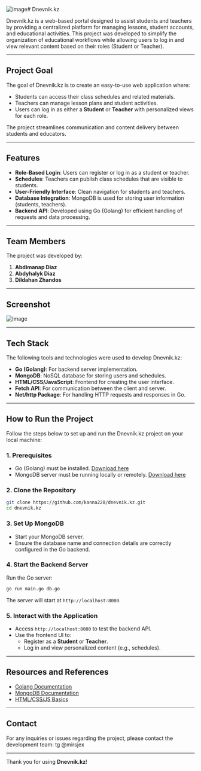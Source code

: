 ![image](https://github.com/user-attachments/assets/cf05a94d-9efb-426e-a6b3-41cd4836aa1e)# Dnevnik.kz

Dnevnik.kz is a web-based portal designed to assist students and teachers by providing a centralized platform for managing lessons, student accounts, and educational activities. This project was developed to simplify the organization of educational workflows while allowing users to log in and view relevant content based on their roles (Student or Teacher).

---

## Project Goal
The goal of Dnevnik.kz is to create an easy-to-use web application where:
- Students can access their class schedules and related materials.
- Teachers can manage lesson plans and student activities.
- Users can log in as either a **Student** or **Teacher** with personalized views for each role.

The project streamlines communication and content delivery between students and educators.

---

## Features
- **Role-Based Login**: Users can register or log in as a student or teacher.
- **Schedules**: Teachers can publish class schedules that are visible to students.
- **User-Friendly Interface**: Clean navigation for students and teachers.
- **Database Integration**: MongoDB is used for storing user information (students, teachers).
- **Backend API**: Developed using Go (Golang) for efficient handling of requests and data processing.

---

## Team Members
The project was developed by:
1. **Abdimanap Diaz**
2. **Abdyhalyk Diaz**
3. **Dildahan Zhandos**

---

## Screenshot
![image](https://github.com/user-attachments/assets/e6b8d9ba-4cec-496b-8bc1-bb5908b855ab)

---

## Tech Stack
The following tools and technologies were used to develop Dnevnik.kz:
- **Go (Golang)**: For backend server implementation.
- **MongoDB**: NoSQL database for storing users and schedules.
- **HTML/CSS/JavaScript**: Frontend for creating the user interface.
- **Fetch API**: For communication between the client and server.
- **Net/http Package**: For handling HTTP requests and responses in Go.

---

## How to Run the Project
Follow the steps below to set up and run the Dnevnik.kz project on your local machine:

### 1. Prerequisites
- Go (Golang) must be installed. [Download here](https://go.dev/dl/)
- MongoDB server must be running locally or remotely. [Download here](https://www.mongodb.com/try/download/community)

### 2. Clone the Repository
```bash
git clone https://github.com/kanna228/dnevnik.kz.git
cd dnevnik.kz
```

### 3. Set Up MongoDB
- Start your MongoDB server.
- Ensure the database name and connection details are correctly configured in the Go backend.

### 4. Start the Backend Server
Run the Go server:
```bash
go run main.go db.go
```
The server will start at `http://localhost:8080`.


### 5. Interact with the Application
- Access `http://localhost:8080` to test the backend API.
- Use the frontend UI to:
    - Register as a **Student** or **Teacher**.
    - Log in and view personalized content (e.g., schedules).

---

## Resources and References
- [Golang Documentation](https://go.dev/doc/)
- [MongoDB Documentation](https://www.mongodb.com/docs/)
- [HTML/CSS/JS Basics](https://developer.mozilla.org/)

---

## Contact
For any inquiries or issues regarding the project, please contact the development team:
tg @mirsjex

---

Thank you for using **Dnevnik.kz**!
